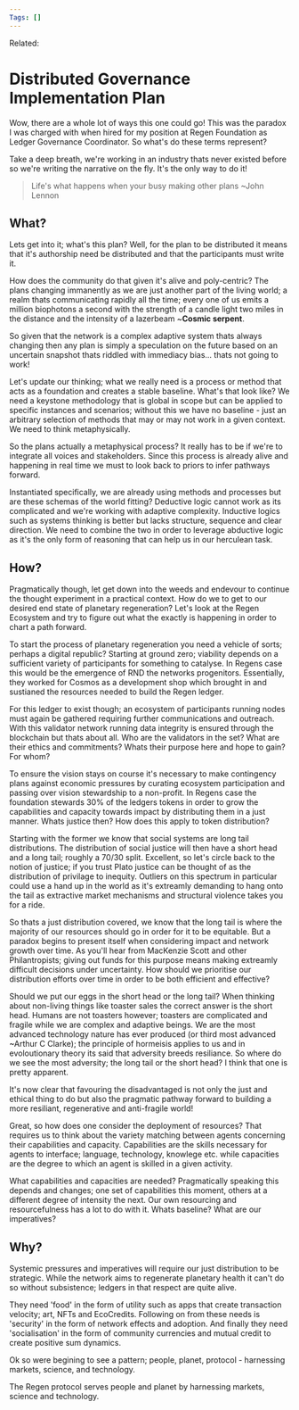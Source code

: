 ```yaml
---
Tags: []
---
```

Related: 
# Distributed Governance Implementation Plan

Wow, there are a whole lot of ways this one could go! This was the paradox I was charged with when hired for my position at Regen Foundation as Ledger Governance Coordinator. So what's do these terms represent? 

Take a deep breath, we're working in an industry thats never existed before so we're writing the narrative on the fly. It's the only way to do it! 

> Life's what happens when your busy making other plans ~John Lennon

## What?
Lets get into it; what's this plan? Well, for the plan to be distributed it means that it's authorship need be distributed and that the participants must write it. 

How does the community do that given it's alive and poly-centric? The plans changing immanently as we are just another part of the living world; a realm thats communicating rapidly all the time; every one of us emits a million biophotons a second with the strength of a candle light two miles in the distance and the intensity of a lazerbeam ~**Cosmic serpent**. 

So given that the network is a complex adaptive system thats always changing then any plan is simply a speculation on the future based on an uncertain snapshot thats riddled with immediacy bias... thats not going to work! 

Let's update our thinking; what we really need is a process or method that acts as a foundation and creates a stable baseline. What's that look like? We need a keystone methodology that is global in scope but can be applied to specific instances and scenarios; without this we have no baseline - just an arbitrary selection of methods that may or may not work in a given context. We need to think metaphysically.

So the plans actually a metaphysical process? It really has to be if we're to integrate all voices and stakeholders. Since this process is already alive and happening in real time we must to look back to priors to infer pathways forward. 

Instantiated specifically, we are already using methods and processes but are these schemas of the world fitting? Deductive logic cannot work as its complicated and we're working with adaptive complexity. Inductive logics such as systems thinking is better but lacks structure, sequence and clear direction. We need to combine the two in order to leverage abductive logic as it's the only form of reasoning that can help us in our herculean task.

## How?
Pragmatically though, let get down into the weeds and endevour to continue the thought experiment in a practical context. How do we to get to our desired end state of planetary regeneration? Let's look at the Regen Ecosystem and try to figure out what the exactly is happening in order to chart a path forward. 

To start the process of planetary regeneration you need a vehicle of sorts; perhaps a digital republic? Starting at ground zero; viability depends on a sufficient variety of participants for something to catalyse. In Regens case this would be the emergence of RND the networks progenitors. Essentially, they worked for Cosmos as a development shop which brought in and sustianed the resources needed to build the Regen ledger. 

For this ledger to exist though; an ecosystem of participants running nodes must again be gathered requiring further communications and outreach. With this validator network running data integrity is ensured through the blockchain but thats about all. Who are the validators in the set? What are their ethics and commitments? Whats their purpose here and hope to gain? For whom?

To ensure the vision stays on course it's necessary to make contingency plans against economic pressures by curating ecosystem participation and passing over vision stewardship to a non-profit. In Regens case the foundation stewards 30% of the ledgers tokens in order to grow the capabilities and capacity towards impact by distributing them in a just manner. Whats justice then? How does this apply to token distribution?

Starting with the former we know that social systems are long tail distributions. The distribution of social justice will then have a short head and a long tail; roughly a 70/30 split. Excellent, so let's circle back to the notion of justice; if you trust Plato justice can be thought of as the distribution of privilage to inequity. Outliers on this spectrum in particular could use a hand up in the world as it's extreamly demanding to hang onto the tail as extractive market mechanisms and structural violence takes you for a ride. 

So thats a just distribution covered, we know that the long tail is where the majority of our resources should go in order for it to be equitable. But a paradox begins to present itself when considering impact and network growth over time. As you'll hear from MacKenzie Scott and other Philantropists; giving out funds for this purpose means making extreamly difficult decisions under uncertainty. How should we prioritise our distribution efforts over time in order to be both efficient and effective? 

Should we put our eggs in the short head or the long tail? When thinking about non-living things like toaster sales the correct answer is the short head. Humans are not toasters however; toasters are complicated and fragile while we are complex and adaptive beings. We are the most advanced technology nature has ever produced (or third most advanced ~Arthur C Clarke); the principle of hormeisis applies to us and in evoloutionary theory its said that adversity breeds resiliance. So where do we see the most adversity; the long tail or the short head? I think that one is pretty apparent.

It's now clear that favouring the disadvantaged is not only the just and ethical thing to do but also the pragmatic pathway forward to building a more resiliant, regenerative and anti-fragile world! 

Great, so how does one consider the deployment of resources? That requires us to think about the variety matching between agents concerning their capabilities and capacity. Capabilities are the skills necessary for agents to interface; language, technology, knowlege etc. while capacities are the degree to which an agent is skilled in a given activity. 

What capabilities and capacities are needed? Pragmatically speaking this depends and changes; one set of capabilities this moment, others at a different degree of intensity the next. Our own resourcing and resourcefulness has a lot to do with it. Whats baseline? What are our imperatives? 

## Why?
Systemic pressures and imperatives will require our just distribution to be strategic.
While the network aims to regenerate planetary health it can't do so without subsistence; ledgers in that respect are quite alive. 

They need 'food' in the form of utility such as apps that create transaction velocity; art, NFTs and EcoCredits. Following on from these needs is 'security' in the form of network effects and adoption. And finally they need 'socialisation' in the form of community currencies and mutual credit to create positive sum dynamics. 

Ok so were begining to see a pattern; people, planet, protocol - harnessing markets, science, and technology. 

The Regen protocol serves people and planet by harnessing markets, science and technology. 
